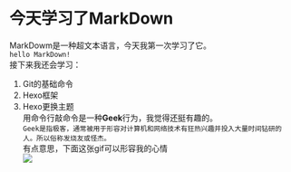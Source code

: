 # 今天学习了MarkDown  
MarkDowm是一种超文本语言，今天我第一次学习了它。  
`hello MarkDown!`  
接下来我还会学习：  
1. Git的基础命令  
1. Hexo框架  
1. Hexo更换主题  
用命令行敲命令是一种**Geek**行为，我觉得还挺有趣的。  
`Geek是指极客，通常被用于形容对计算机和网络技术有狂热兴趣并投入大量时间钻研的人。所以俗称发烧友或怪杰。`  
有点意思，下面这张gif可以形容我的心情  
![](https://qgt-style.oss-cn-hangzhou.aliyuncs.com/newcoursep4/g1/g1-2-2/tenor.gif)
